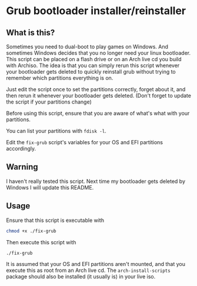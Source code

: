 # Grub bootloader installer/reinstaller

## What is this?

Sometimes you need to dual-boot to play games on Windows. And sometimes Windows decides that you no longer need your linux bootloader.
This script can be placed on a flash drive or on an Arch live cd you build with Archiso. The idea is that you can simply rerun this script
whenever your bootloader gets deleted to quickly reinstall grub without trying to remember which partitions everything is on. 

Just edit the script once to set the partitions correctly, forget about it, and then rerun it whenever your bootloader gets deleted.
(Don't forget to update the script if your partitions change)

Before using this script, ensure that you are aware of what's what with your partitions.

You can list your partitions with `fdisk -l`.

Edit the `fix-grub` script's variables for your OS and EFI partitions accordingly.

## Warning

I haven't really tested this script. Next time my bootloader gets deleted by Windows I will update this README.

## Usage

Ensure that this script is executable with
```bash
chmod +x ./fix-grub
```

Then execute this script with
```bash
./fix-grub
```

It is assumed that your OS and EFI partitions aren't mounted, and that you execute this as root from an Arch live cd. 
The `arch-install-scripts` package should also be installed (it usually is) in your live iso.
